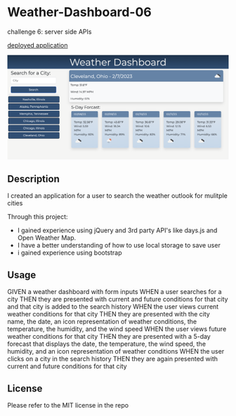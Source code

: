 # Weather-Dashboard-06
challenge 6: server side APIs

[deployed application](https://allisonnault.github.io/Weather-Dashboard-06/)

![weather dashboard screenshot](./assets/images/weather%20dashboard.png)

## Description

I created an application for a user to search the weather outlook for mulitple cities

Through this project: 
- I gained experience using jQuery and 3rd party API's like days.js and Open Weather Map.
- I have a better understanding of how to use local storage to save user
- i gained experience using bootstrap


## Usage

GIVEN a weather dashboard with form inputs
WHEN a user searches for a city
THEN they are presented with current and future conditions for that city and that city is added to the search history
WHEN the user views current weather conditions for that city
THEN they are presented with the city name, the date, an icon representation of weather conditions, the temperature, the humidity, and the wind speed
WHEN the user views future weather conditions for that city
THEN they are presented with a 5-day forecast that displays the date, the temperature, the wind speed, the humidity, and an icon representation of weather conditions
WHEN the user clicks on a city in the search history
THEN they are again presented with current and future conditions for that city



## License

Please refer to the MIT license in the repo